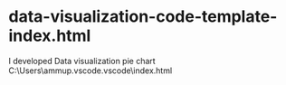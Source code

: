 # data-visualization-code-template-index.html
I developed Data visualization pie chart
C:\Users\ammup\.vscode\.vscode\index.html
